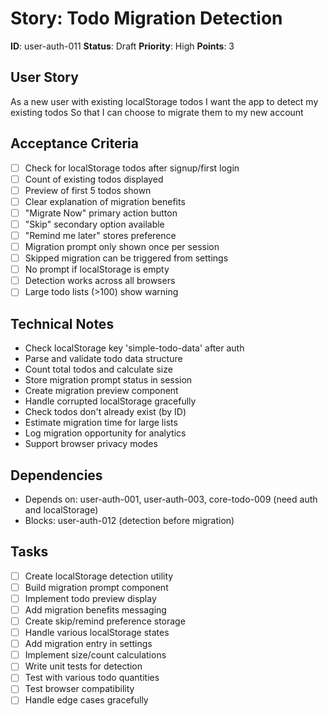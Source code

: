 # Story: Todo Migration Detection

**ID**: user-auth-011
**Status**: Draft
**Priority**: High
**Points**: 3

## User Story
As a new user with existing localStorage todos
I want the app to detect my existing todos
So that I can choose to migrate them to my new account

## Acceptance Criteria
- [ ] Check for localStorage todos after signup/first login
- [ ] Count of existing todos displayed
- [ ] Preview of first 5 todos shown
- [ ] Clear explanation of migration benefits
- [ ] "Migrate Now" primary action button
- [ ] "Skip" secondary option available
- [ ] "Remind me later" stores preference
- [ ] Migration prompt only shown once per session
- [ ] Skipped migration can be triggered from settings
- [ ] No prompt if localStorage is empty
- [ ] Detection works across all browsers
- [ ] Large todo lists (>100) show warning

## Technical Notes
- Check localStorage key 'simple-todo-data' after auth
- Parse and validate todo data structure
- Count total todos and calculate size
- Store migration prompt status in session
- Create migration preview component
- Handle corrupted localStorage gracefully
- Check todos don't already exist (by ID)
- Estimate migration time for large lists
- Log migration opportunity for analytics
- Support browser privacy modes

## Dependencies
- Depends on: user-auth-001, user-auth-003, core-todo-009 (need auth and localStorage)
- Blocks: user-auth-012 (detection before migration)

## Tasks
- [ ] Create localStorage detection utility
- [ ] Build migration prompt component
- [ ] Implement todo preview display
- [ ] Add migration benefits messaging
- [ ] Create skip/remind preference storage
- [ ] Handle various localStorage states
- [ ] Add migration entry in settings
- [ ] Implement size/count calculations
- [ ] Write unit tests for detection
- [ ] Test with various todo quantities
- [ ] Test browser compatibility
- [ ] Handle edge cases gracefully